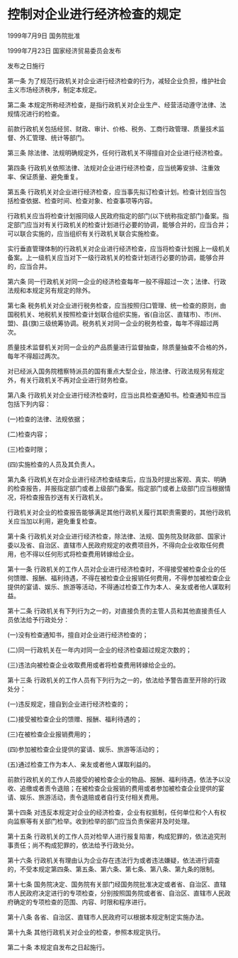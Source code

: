 # 控制对企业进行经济检查的规定

1999年7月9日 国务院批准

1999年7月23日 国家经济贸易委员会发布

发布之日施行

<!-- INFO END -->

第一条 为了规范行政机关对企业进行经济检查的行为，减轻企业负担，维护社会主义市场经济秩序，制定本规定。

第二条 本规定所称经济检查，是指行政机关对企业生产、经营活动遵守法律、法规情况进行的检查。

前款行政机关包括经贸、财政、审计、价格、税务、工商行政管理、质量技术监督、外汇管理、统计等部门。

第三条 除法律、法规明确规定外，任何行政机关不得擅自对企业进行经济检查。

第四条 行政机关依照法律、法规对企业进行经济检查，应当统筹安排、注重效率、保证质量、避免重复。

第五条 行政机关对企业进行经济检查，应当事先拟订检查计划。检查计划应当包括检查依据、检查时间、检查对象、检查事项等内容。

行政机关应当将检查计划报同级人民政府指定的部门(以下统称指定部门)备案。指定部门应当对有关行政机关的检查计划进行必要的协调，能够合并的，应当合并；可以联合实施的，应当组织有关行政机关联合实施检查。

实行垂直管理体制的行政机关对企业进行经济检查，应当将检查计划报上一级机关备案。上一级机关应当对下一级行政机关的检查计划进行必要的协调，能够合并的，应当合并。

第六条 同一行政机关对同一企业的经济检查每年一般不得超过一次；法律、行政法规和本规定另有规定的除外。

第七条 税务机关对企业进行税务检查，应当按照归口管理、统一检查的原则，由国税机关、地税机关按照检查计划联合组织实施，省(自治区、直辖市)、市(州、盟)、县(旗)三级统筹协调。税务机关对同一企业的税务检查，每年不得超过两次。

质量技术监督机关对同一企业的产品质量进行监督抽查，除质量抽查不合格的外，每年不得超过两次。

对已经派入国务院稽察特派员的国有重点大型企业，除法律、行政法规另有规定外，有关行政机关不再对企业进行财务检查。

第八条 行政机关对企业进行经济检查时，应当出具检查通知书。检查通知书应当包括下列内容：

(一)检查的法律、法规依据；

(二)检查内容；

(三)检查时限；

(四)实施检查的人员及其负责人。

第九条 行政机关在对企业进行经济检查结束后，应当及时提出客观、真实、明确的检查报告，并报指定部门或者上级部门备案。指定部门或者上级部门应当根据情况，将检查报告抄送有关行政机关。

行政机关对企业的检查报告能够满足其他行政机关履行其职责需要的，其他行政机关应当加以利用，避免重复检查。

第十条 行政机关对企业进行经济检查，除法律、法规、国务院及财政部、国家计委以及省、自治区、直辖市人民政府规定的收费项目外，不得向企业收取任何费用，也不得以任何形式将检查费用转嫁给企业。

第十一条 行政机关的工作人员对企业进行经济检查时，不得接受被检查企业的任何馈赠、报酬、福利待遇，不得在被检查企业报销任何费用，不得参加被检查企业提供的宴请、娱乐、旅游等活动，不得通过检查工作为本人、亲友或者他人谋取利益。

第十二条 行政机关有下列行为之一的，对直接负责的主管人员和其他直接责任人员依法给予行政处分：

(一)没有检查通知书，擅自对企业进行经济检查的；

(二)同一行政机关在一年内对同一企业的经济检查超过规定次数的；

(三)违法向被检查企业收取费用或者将检查费用转嫁给企业的。

第十三条 行政机关的工作人员有下列行为之一的，依法给予警告直至开除的行政处分：

(一)违反规定，擅自到企业进行经济检查的；

(二)接受被检查企业的馈赠、报酬、福利待遇的；

(三)在被检查企业报销费用的；

(四)参加被检查企业提供的宴请、娱乐、旅游等活动的；

(五)通过检查工作为本人、亲友或者他人谋取利益的。

前款行政机关的工作人员接受的被检查企业的物品、报酬、福利待遇，依法予以没收、追缴或者责令退赔；在被检查企业报销的费用或者参加被检查企业提供的宴请、娱乐、旅游活动，责令退赔或者自行支付相关费用。

第十四条 对违反本规定对企业的经济检查，企业有权抵制，任何单位和个人有权向监察等有关部门检举。收到检举的部门应当负责保密并及时处理。

第十五条 行政机关的工作人员对检举人进行报复陷害，构成犯罪的，依法追究刑事责任；尚不构成犯罪的，依法给予行政处分。

第十六条 行政机关有理由认为企业存在违法行为或者违法嫌疑，依法进行调查的，不受本规定第四条、第五条、第六条、第七条、第八条、第九条的限制。

第十七条 国务院决定、国务院有关部门经国务院批准决定或者省、自治区、直辖市人民政府决定进行的专项检查，分别按照国务院或者省、自治区、直辖市人民政府确定的专项检查的范围、内容、时限和程序进行。

第十八条 各省、自治区、直辖市人民政府可以根据本规定制定实施办法。

第十九条 其他行政机关对企业的检查，参照本规定执行。

第二十条 本规定自发布之日起施行。